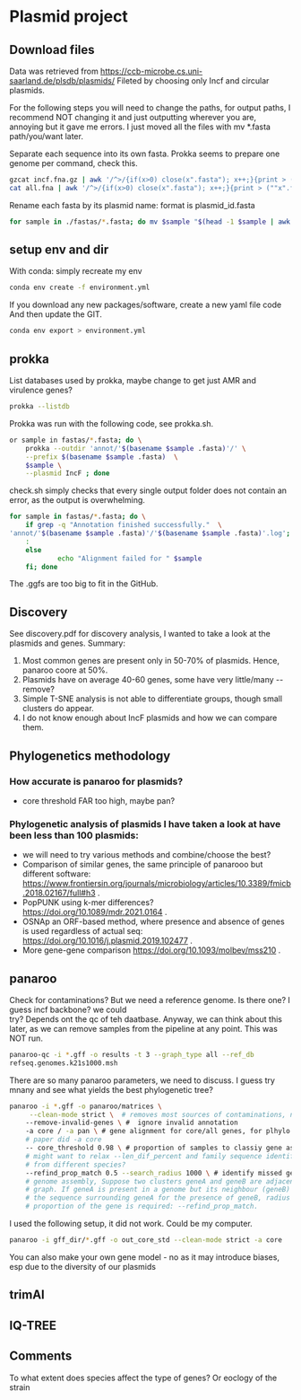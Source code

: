# Plasmid project

## Download files 
Data was retrieved from https://ccb-microbe.cs.uni-saarland.de/plsdb/plasmids/
Fileted by choosing only Incf and circular plasmids. 

For the following steps you will need to change the paths, for output paths, I recommend NOT changing it and just outputting wherever 
you are, annoying but it gave me errors. I just moved all the files with mv *.fasta path/you/want later.

Separate each sequence into its own fasta. Prokka seems to prepare one genome per command, check this. 
```bash 
gzcat incf.fna.gz | awk '/^>/{if(x>0) close(x".fasta"); x++;}{print > ("prokka_dir/fastas/"x".fasta")}'
cat all.fna | awk '/^>/{if(x>0) close(x".fasta"); x++;}{print > (""x".fasta")}' 
```
Rename each fasta by its plasmid name: format is plasmid_id.fasta
```bash 
for sample in ./fastas/*.fasta; do mv $sample "$(head -1 $sample | awk '{print $1}' | sed 's/>//g').fasta"; done
```

## setup env and dir
With conda: simply recreate my env
```bash
conda env create -f environment.yml
```

If you download any new packages/software, create a new yaml file 
code 
And then update the GIT. 
```bash
conda env export > environment.yml
```

## prokka 
List databases used by prokka, maybe change to get just AMR and virulence genes?
```bash 
prokka --listdb 
```

Prokka was run with the following code, see prokka.sh. 
```bash
or sample in fastas/*.fasta; do \
	prokka --outdir 'annot/'$(basename $sample .fasta)'/' \
	--prefix $(basename $sample .fasta)  \
	$sample \
    --plasmid IncF ; done
```

check.sh simply checks that every single output folder does not contain an error, as the output is overwhelming. 
```bash
for sample in fastas/*.fasta; do \
	if grep -q "Annotation finished successfully."  \
'annot/'$(basename $sample .fasta)'/'$(basename $sample .fasta)'.log'; then
	: 
	else
    		echo "Alignment failed for " $sample  
	fi; done

```
The .ggfs are too big to fit in the GitHub. 

## Discovery 
See discovery.pdf for discovery analysis, I wanted to take a look at the plasmids and genes. Summary: 
1. Most common genes are present only in 50-70% of plasmids. Hence, panaroo coore at 50%. 
2. Plasmids have on average 40-60 genes, some have very little/many -- remove?
3. Simple T-SNE analysis is not able to differentiate groups, though small clusters do appear.
4. I do not know enough about IncF plasmids and how we can compare them.

## Phylogenetics methodology
### How accurate is panaroo for plasmids? 
- core threshold FAR too high, maybe pan?
### Phylogenetic analysis of plasmids I have taken a look at have been less than 100 plasmids:
- we will need to try various methods and combine/choose the best?
- Comparison of similar genes, the same principle of panarooo but different software: https://www.frontiersin.org/journals/microbiology/articles/10.3389/fmicb.2018.02167/full#h3 . 
- PopPUNK using k-mer differences? https://doi.org/10.1089/mdr.2021.0164 . 
- OSNAp an ORF-based method, where presence and absence of genes is used regardless of actual seq: https://doi.org/10.1016/j.plasmid.2019.102477 . 
- More gene-gene comparison https://doi.org/10.1093/molbev/mss210 . 

## panaroo 
Check for contaminations? But we need a reference genome. Is there one? I guess incf backbone? we could  
try? Depends ont the qc of teh daatbase. Anyway, we can think about this later, as we can remove samples 
from the pipeline at any point. This was NOT run. 
```bash
panaroo-qc -i *.gff -o results -t 3 --graph_type all --ref_db 
refseq.genomes.k21s1000.msh
```

There are so many panaroo parameters, we need to discuss. I guess try mnany and see what yields the best 
phylogenetic tree?
```bash 
panaroo -i *.gff -o panaroo/matrices \
	 --clean-mode strict \  # removes most sources of contaminations, neecessary if we dont QC
	--remove-invalid-genes \ #  ignore invalid annotation 
	-a core / -a pan \ # gene alignment for core/all genes, for plhylo maybe core, for AMR all?
	# paper did -a core
	-- core_threshold 0.98 \ # proportion of samples to classiy gene as core, might change?
	# might want to relax --len_dif_percent and family sequence identify as we are comparing plasmids 
	# from different species?
	--refind_prop_match 0.5 --search_radius 1000 \ # identify missed genes, arises due to inproper 
	# genome assembly, Suppose two clusters geneA and geneB are adjacent in the Panaroo pangenome 
	# graph. If geneA is present in a genome but its neighbour (geneB) is not then Panaroo searches 
	# the sequence surrounding geneA for the presence of geneB, radius = --search_radius. Only a 
	# proportion of the gene is required: --refind_prop_match. 
```

I used the following setup, it did not work. Could be my computer. 
```bash
panaroo -i gff_dir/*.gff -o out_core_std --clean-mode strict -a core 
```

You can also make your own gene model - no as it may introduce biases, esp due to the diversity of our 
plasmids 

## trimAI 

## IQ-TREE
	 

## Comments
To what extent does species affect the type of genes? Or eoclogy of the strain
